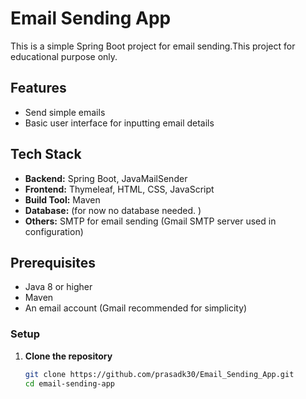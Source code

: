 
# Email Sending App

This is a simple Spring Boot project for email sending.This project for educational purpose only. 



## Features

- Send simple emails
- Basic user interface for inputting email details


## Tech Stack

- **Backend:** Spring Boot, JavaMailSender
- **Frontend:** Thymeleaf, HTML, CSS, JavaScript
- **Build Tool:** Maven
- **Database:** (for now no database needed. )
- **Others:** SMTP for email sending (Gmail SMTP server used in configuration)

## Prerequisites

- Java 8 or higher
- Maven
- An email account (Gmail recommended for simplicity)



### Setup

1. **Clone the repository**

   ```bash
   git clone https://github.com/prasadk30/Email_Sending_App.git
   cd email-sending-app





